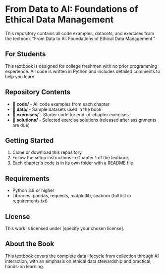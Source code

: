 # From Data to AI: Foundations of Ethical Data Management

This repository contains all code examples, datasets, and exercises from the textbook "From Data to AI: Foundations of Ethical Data Management."

## For Students

This textbook is designed for college freshmen with no prior programming experience. All code is written in Python and includes detailed comments to help you learn.

## Repository Contents

- 📁 **code/** - All code examples from each chapter
- 📁 **data/** - Sample datasets used in the book
- 📁 **exercises/** - Starter code for end-of-chapter exercises
- 📁 **solutions/** - Selected exercise solutions (released after assignments are due)

## Getting Started

1. Clone or download this repository
2. Follow the setup instructions in Chapter 1 of the textbook
3. Each chapter's code is in its own folder with a README file

## Requirements

- Python 3.8 or higher
- Libraries: pandas, requests, matplotlib, seaborn (full list in requirements.txt)

## License

This work is licensed under [specify your chosen license].

## About the Book

This textbook covers the complete data lifecycle from collection through AI interaction, with an emphasis on ethical data stewardship and practical, hands-on learning.
